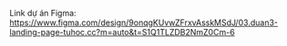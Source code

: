 Link dự án Figma: https://www.figma.com/design/9onqgKUvwZFrxvAsskMSdJ/03.duan3-landing-page-tuhoc.cc?m=auto&t=S1Q1TLZDB2NmZ0Cm-6
